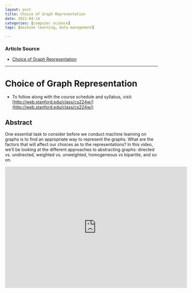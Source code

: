 ```yaml
---
layout: post
title: Choice of Graph Representation
date: 2021-04-14
categories: [computer science]
tags: [machine learning, data management]

---
```


### Article Source

* [Choice of Graph Representation](https://www.youtube.com/watch?v=P-m1Qv6-8cI)

---

# Choice of Graph Representation

* To follow along with the course schedule and syllabus, visit: 
[http://web.stanford.edu/class/cs224w/](http://web.stanford.edu/class/cs224w/)

## Abstract
 
One essential task to consider before we conduct machine learning on graphs is to find an appropriate way to represent the graphs. What are the factors that will affect our choices as to the representations? In this video, we’ll be looking at the different approaches to abstracting graphs: directed vs. undirected, weighted vs. unweighted, homogeneous vs bipartite, and so on.

<iframe width="600" height="400" src="https://www.youtube.com/embed/P-m1Qv6-8cI" title="YouTube video player" frameborder="0" allow="accelerometer; autoplay; clipboard-write; encrypted-media; gyroscope; picture-in-picture" allowfullscreen></iframe>
